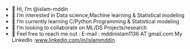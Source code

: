 - 👋 Hi, I’m @islam-mddin
- 👀 I’m interested in Data science,Machine learning & Statistical modeling
- 🌱 I’m currently learning C/Python Programming & Statistical modeling
- 💞️ I’m looking to collaborate on ML/DS Projects/research
- 📩 Feel free to reach me out :
E-mail : mddinislam1136 AT gmail.com
My LinkedIn :www.linkedin.com/in/islammddin
<!---

---!>
